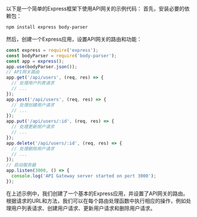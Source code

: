 以下是一个简单的Express框架下使用API网关的示例代码：
首先，安装必要的依赖包：
```bash
npm install express body-parser
```
然后，创建一个Express应用，设置API网关的路由和功能：
```javascript
const express = require('express');
const bodyParser = require('body-parser');
const app = express();
app.use(bodyParser.json());
// API网关路由
app.get('/api/users', (req, res) => {
  // 处理用户列表请求
  // ...
});
app.post('/api/users', (req, res) => {
  // 处理创建用户请求
  // ...
});
app.put('/api/users/:id', (req, res) => {
  // 处理更新用户请求
  // ...
});
app.delete('/api/users/:id', (req, res) => {
  // 处理删除用户请求
  // ...
});
// 启动服务器
app.listen(3000, () => {
  console.log('API Gateway server started on port 3000');
});
```
在上述示例中，我们创建了一个基本的Express应用，并设置了API网关的路由。根据请求的URL和方法，我们可以在每个路由处理函数中执行相应的操作，例如处理用户列表请求、创建用户请求、更新用户请求和删除用户请求。